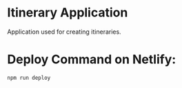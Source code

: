 # Itinerary Application
Application used for creating itineraries.

# Deploy Command on Netlify:
```
npm run deploy
```